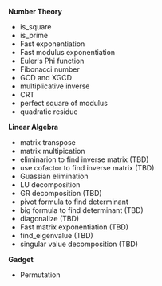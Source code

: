 **Number Theory**
- is_square
- is_prime
- Fast exponentiation
- Fast modulus exponentiation
- Euler's Phi function
- Fibonacci number
- GCD and XGCD
- multiplicative inverse
- CRT
- perfect square of modulus
- quadratic residue 

**Linear Algebra**
- matrix transpose 
- matrix multipication
- eliminarion to find inverse matrix (TBD)
- use cofactor to find inverse matrix (TBD)
- Guassian elimination
- LU decomposition 
- GR decomposition (TBD)
- pivot formula to find determinant
- big formula to find determinant (TBD)
- diagonalize (TBD)
- Fast matrix exponentiation (TBD)
- find_eigenvalue (TBD)
- singular value decomposition (TBD)

**Gadget**
- Permutation
